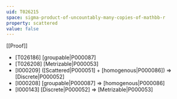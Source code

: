 ```yaml
---
uid: T026215
space: sigma-product-of-uncountably-many-copies-of-mathbb-r
property: scattered
value: false
---
```

[[Proof]]

* [T026186] [groupable|P000087]
* [T026208] [Metrizable|P000053]
* [I000209] ([Scattered|P000051] + [homogenous|P000086]) => [Discrete|P000052]
* [I000208] [groupable|P000087] => [homogenous|P000086]
* [I000143] [Discrete|P000052] => [Metrizable|P000053]

